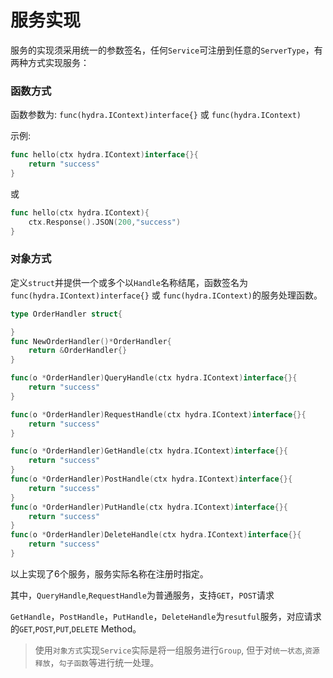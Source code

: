 # 服务实现


服务的实现须采用统一的参数签名，任何`Service`可注册到任意的`ServerType`，有两种方式实现服务：


### 函数方式

函数参数为: `func(hydra.IContext)interface{}` 或 `func(hydra.IContext)`

示例:

```go
func hello(ctx hydra.IContext)interface{}{
    return "success"
}
```

或

```go
func hello(ctx hydra.IContext){
    ctx.Response().JSON(200,"success")
}
```

### 对象方式

定义`struct`并提供一个或多个以`Handle`名称结尾，函数签名为 `func(hydra.IContext)interface{}` 或 `func(hydra.IContext)`的服务处理函数。


```go
type OrderHandler struct{

}
func NewOrderHandler()*OrderHandler{
    return &OrderHandler{}
}

func(o *OrderHandler)QueryHandle(ctx hydra.IContext)interface{}{
    return "success"
}

func(o *OrderHandler)RequestHandle(ctx hydra.IContext)interface{}{
    return "success"
}

func(o *OrderHandler)GetHandle(ctx hydra.IContext)interface{}{
    return "success"
}
func(o *OrderHandler)PostHandle(ctx hydra.IContext)interface{}{
    return "success"
}
func(o *OrderHandler)PutHandle(ctx hydra.IContext)interface{}{
    return "success"
}
func(o *OrderHandler)DeleteHandle(ctx hydra.IContext)interface{}{
    return "success"
}
```
以上实现了6个服务，服务实际名称在注册时指定。

其中，`QueryHandle`,`RequestHandle`为普通服务，支持`GET`，`POST`请求

`GetHandle`，`PostHandle`，`PutHandle`，`DeleteHandle`为`resutful`服务，对应请求的`GET`,`POST`,`PUT`,`DELETE` Method。


> 使用`对象方式`实现`Service`实际是将一组服务进行`Group`, 但于对`统一状态`,`资源释放`，`勾子函数`等进行统一处理。
